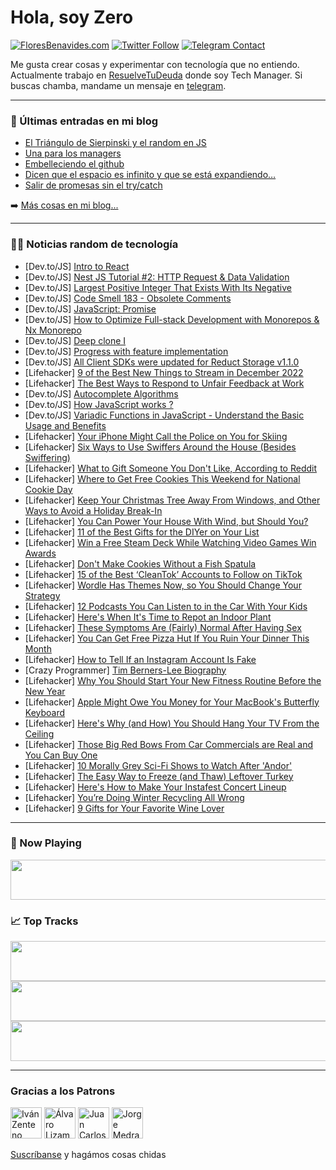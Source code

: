 # Hola, soy Zero

[![FloresBenavides.com](https://img.shields.io/website?down_message=oops&label=MiBlog&style=for-the-badge&up_message=online&url=https%3A%2F%2Ffloresbenavides.com)](https://floresbenavides.com) [![Twitter Follow](https://img.shields.io/twitter/follow/ZeroDragon?color=%231DA1F2&label=Follow&logo=twitter&logoColor=ffffff&style=for-the-badge)](https://twitter.com/zerodragon) [![Telegram Contact](https://img.shields.io/badge/escr%C3%ADbeme-ZeroDragon-%2326A5E4?style=for-the-badge&logo=telegram)](https://t.me/zerodragon)

Me gusta crear cosas y experimentar con tecnología que no entiendo.
Actualmente trabajo en [ResuelveTuDeuda](http://github.com/resuelve) donde soy Tech Manager.
Si buscas chamba, mandame un mensaje en [telegram](https://t.me/zerodragon).

---

### 📕 Últimas entradas en mi blog
<!-- BLOG-POST-LIST:START -->
- [El Triángulo de Sierpinski y el random en JS](https://floresbenavides.com/el-triangulo-de-sierpinski-y-el-random-en-js/)
- [Una para los managers](https://floresbenavides.com/una-para-los-managers/)
- [Embelleciendo el github](https://floresbenavides.com/embelleciendo-el-github/)
- [Dicen que el espacio es infinito y que se está expandiendo…](https://floresbenavides.com/dicen-que-el-espacio-es-infinito-y-que-se-esta-expandiendo/)
- [Salir de promesas sin el try/catch](https://floresbenavides.com/salir-de-promesas-sin-el-try-catch/)
<!-- BLOG-POST-LIST:END -->

➡️ [Más cosas en mi blog...](https://floresbenavides.com)

---

### 👨‍💻 Noticias random de tecnología
<!-- TECH-POSTS:START -->
- [Dev.to/JS] [Intro to React](https://dev.to/mctraore/intro-to-react-1dlc)
- [Dev.to/JS] [Nest JS Tutorial #2: HTTP Request &amp; Data Validation](https://dev.to/nandhakumar/nest-js-tutorial-2-http-request-data-validation-2bjn)
- [Dev.to/JS] [Largest Positive Integer That Exists With Its Negative](https://dev.to/zeeshanali0704/largest-positive-integer-that-exists-with-its-negative-l53)
- [Dev.to/JS] [Code Smell 183 - Obsolete Comments](https://dev.to/mcsee/code-smell-183-obsolete-comments-3mmo)
- [Dev.to/JS] [JavaScript: Promise](https://dev.to/antelove19/javascript-promises-5kf)
- [Dev.to/JS] [How to Optimize Full-stack Development with Monorepos &amp; Nx Monorepo](https://dev.to/tevanb/how-to-optimize-full-stack-development-with-monorepos-nx-monorepo-2gfg)
- [Dev.to/JS] [Deep clone I](https://dev.to/986913/deep-clone-i-cip)
- [Dev.to/JS] [Progress with feature implementation](https://dev.to/ririio/progress-with-feature-implementation-4c0)
- [Dev.to/JS] [All Client SDKs were updated for Reduct Storage v1.1.0](https://dev.to/reduct-storage/all-client-sdks-were-updated-for-reduct-storage-v110-1f94)
- [Lifehacker] [9 of the Best New Things to Stream in December 2022](https://lifehacker.com/9-of-the-best-new-things-to-stream-in-december-2022-1849835676)
- [Lifehacker] [The Best Ways to Respond to Unfair Feedback at Work](https://lifehacker.com/the-best-ways-to-respond-to-unfair-feedback-at-work-1849842552)
- [Dev.to/JS] [Autocomplete Algorithms](https://dev.to/khald/autocomplete-algorithms-1pb2)
- [Dev.to/JS] [How JavaScript works ?](https://dev.to/ashik155/how-javascript-works--od7)
- [Dev.to/JS] [Variadic Functions in JavaScript - Understand the Basic Usage and Benefits](https://dev.to/sarahokolo/variadic-functions-in-javascript-understand-the-basic-usage-and-benefits-4m8n)
- [Lifehacker] [Your iPhone Might Call the Police on You for Skiing](https://lifehacker.com/your-iphone-might-call-the-police-on-you-for-skiing-1849841895)
- [Lifehacker] [Six Ways to Use Swiffers Around the House &lpar;Besides Swiffering&rpar;](https://lifehacker.com/six-ways-to-use-swiffers-around-the-house-besides-swif-1849842819)
- [Lifehacker] [What to Gift Someone You Don&#39;t Like, According to Reddit](https://lifehacker.com/what-to-gift-someone-you-dont-like-according-to-reddit-1849842632)
- [Lifehacker] [Where to Get Free Cookies This Weekend for National Cookie Day](https://lifehacker.com/where-to-get-free-cookies-this-weekend-for-national-coo-1849842289)
- [Lifehacker] [Keep Your Christmas Tree Away From Windows, and Other Ways to Avoid a Holiday Break-In](https://lifehacker.com/keep-your-christmas-tree-away-from-windows-and-other-w-1849842462)
- [Lifehacker] [You Can Power Your House With Wind, but Should You?](https://lifehacker.com/you-can-power-your-house-with-wind-but-should-you-1849840860)
- [Lifehacker] [11 of the Best Gifts for the DIYer on Your List](https://lifehacker.com/11-of-the-best-gifts-for-the-diyer-on-your-list-1849839705)
- [Lifehacker] [Win a Free Steam Deck While Watching Video Games Win Awards](https://lifehacker.com/win-a-free-steam-deck-while-watching-video-games-win-aw-1849840788)
- [Lifehacker] [Don&#39;t Make Cookies Without a Fish Spatula](https://lifehacker.com/dont-make-cookies-without-a-fish-spatula-1849840982)
- [Lifehacker] [15 of the Best ‘CleanTok’ Accounts to Follow on TikTok](https://lifehacker.com/15-of-the-best-cleantok-accounts-to-follow-on-tiktok-1849838334)
- [Lifehacker] [Wordle Has Themes Now, so You Should Change Your Strategy](https://lifehacker.com/wordle-has-themes-now-so-you-should-change-your-strate-1849840529)
- [Lifehacker] [12 Podcasts You Can Listen to in the Car With Your Kids](https://lifehacker.com/12-podcasts-you-can-listen-to-in-the-car-with-your-kids-1849806601)
- [Lifehacker] [Here&#39;s When It&#39;s Time to Repot an Indoor Plant](https://lifehacker.com/heres-when-its-time-to-repot-an-indoor-plant-1849839763)
- [Lifehacker] [These Symptoms Are &lpar;Fairly&rpar; Normal After Having Sex](https://lifehacker.com/these-symptoms-are-fairly-normal-after-having-sex-1849839450)
- [Lifehacker] [You Can Get Free Pizza Hut If You Ruin Your Dinner This Month](https://lifehacker.com/you-can-get-free-pizza-hut-if-you-ruin-your-dinner-this-1849838743)
- [Lifehacker] [How to Tell If an Instagram Account Is Fake](https://lifehacker.com/how-to-tell-if-an-instagram-account-is-fake-1849838074)
- [Crazy Programmer] [Tim Berners-Lee Biography](https://www.thecrazyprogrammer.com/2022/12/tim-berners-lee-biography.html)
- [Lifehacker] [Why You Should Start Your New Fitness Routine Before the New Year](https://lifehacker.com/why-you-should-start-your-new-fitness-routine-before-th-1849837923)
- [Lifehacker] [Apple Might Owe You Money for Your MacBook&#39;s Butterfly Keyboard](https://lifehacker.com/apple-might-owe-you-money-for-your-macbooks-butterfly-k-1849837945)
- [Lifehacker] [Here&#39;s Why &lpar;and How&rpar; You Should Hang Your TV From the Ceiling](https://lifehacker.com/heres-why-and-how-you-should-hang-your-tv-from-the-ce-1849837776)
- [Lifehacker] [Those Big Red Bows From Car Commercials are Real and You Can Buy One](https://lifehacker.com/those-big-red-bows-from-car-commercials-are-real-and-yo-1849837101)
- [Lifehacker] [10 Morally Grey Sci-Fi Shows to Watch After &#39;Andor&#39;](https://lifehacker.com/10-morally-grey-sci-fi-shows-to-watch-after-andor-1849835682)
- [Lifehacker] [The Easy Way to Freeze &lpar;and Thaw&rpar; Leftover Turkey](https://lifehacker.com/the-easy-way-to-freeze-and-thaw-leftover-turkey-1849837026)
- [Lifehacker] [Here&#39;s How to Make Your Instafest Concert Lineup](https://lifehacker.com/heres-how-to-make-your-instafest-concert-lineup-1849836938)
- [Lifehacker] [You’re Doing Winter Recycling All Wrong](https://lifehacker.com/you-re-doing-winter-recycling-all-wrong-1849837034)
- [Lifehacker] [9 Gifts for Your Favorite Wine Lover](https://lifehacker.com/9-gifts-for-your-favorite-wine-lover-1849836931)<!-- TECH-POSTS:END -->

---

### 🎵 Now Playing
<a href="https://spotify-now-playing-dun.vercel.app/now-playing?open"><img src="https://spotify-now-playing-dun.vercel.app/now-playing" width="540" height="64"></a>

### 📈 Top Tracks
<a href="https://spotify-now-playing-dun.vercel.app/top-tracks?i=1&open"><img src="https://spotify-now-playing-dun.vercel.app/top-tracks?i=1" width="540" height="64"></a>
<a href="https://spotify-now-playing-dun.vercel.app/top-tracks?i=2&open"><img src="https://spotify-now-playing-dun.vercel.app/top-tracks?i=2" width="540" height="64"></a>
<a href="https://spotify-now-playing-dun.vercel.app/top-tracks?i=3&open"><img src="https://spotify-now-playing-dun.vercel.app/top-tracks?i=3" width="540" height="64"></a>

---

### Gracias a los Patrons
[<img src="https://avatars.githubusercontent.com/u/243380?v=4" alt="Iván Zenteno" width="50px">](https://github.com/k001) [<img src="https://avatars.githubusercontent.com/u/19955639?v=4" alt="Álvaro Lizama" width="50px">](https://github.com/alvarolizama) [<img src="https://avatars.githubusercontent.com/u/2718753?v=4" alt="Juan Carlos Ruiz" width="50px">](https://github.com/JuanCrg90) [<img src="https://avatars.githubusercontent.com/u/37025?v=4" alt="Jorge Medrano" width="50px">](https://github.com/h1pp1e) 

[Suscríbanse](https://www.patreon.com/zerodragon) y hagámos cosas chidas
